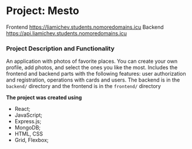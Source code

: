 # Project: Mesto
Frontend https://liamichev.students.nomoredomains.icu
Backend https://api.liamichev.students.nomoredomains.icu

### Project Description and Functionality
An application with photos of favorite places. You can create your own profile, add photos, and select the ones you like the most. Includes the frontend and backend parts with the following features: user authorization and registration, operations with cards and users. The backend is in the `backend/` directory and the frontend is in the `frontend/` directory

**The project was created using**
- React;
- JavaScript;
- Express.js;
- MongoDB;
- HTML, CSS
- Grid, Flexbox;